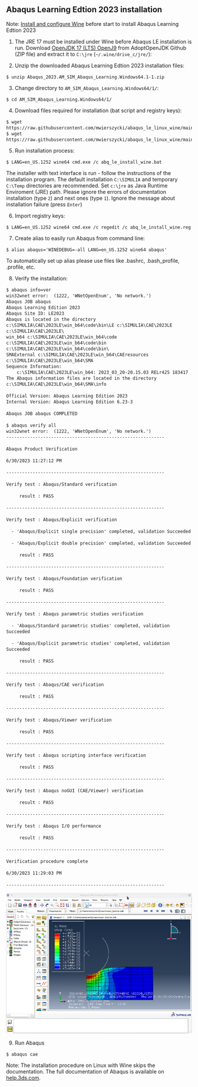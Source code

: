 ## Abaqus Learning Edtion 2023 installation

Note: [Install and configure Wine](https://github.com/mwierszycki/abaqus_se_linux_wine/blob/main) before start to install Abaqus Learning Edtion 2023

1. The JRE 17 must be installed under Wine before Abaqus LE installation is run. Download [OpenJDK 17 (LTS) OpenJ9](https://github.com/ibmruntimes/semeru17-binaries/releases/download/jdk-17.0.7%2B7_openj9-0.38.0/ibm-semeru-open-jre_x64_windows_17.0.7_7_openj9-0.38.0.zip) from AdoptOpenJDK Github (ZIP file) and extract it to `C:\jre` (`~/.wine/drive_c/jre/`):

2. Unzip the downloaded Abaqus Learning Edtion 2023 installation files:
```
$ unzip Abaqus_2023.AM_SIM_Abaqus_Learning.Windows64.1-1.zip
```
3. Change directory to `AM_SIM_Abaqus_Learning.Windows64/1/`:
```
$ cd AM_SIM_Abaqus_Learning.Windows64/1/
```
4. Download files required for installation (bat script and registry keys):
```
$ wget https://raw.githubusercontent.com/mwierszycki/abaqus_le_linux_wine/main/2023/abq_le_install_wine.bat
$ wget https://raw.githubusercontent.com/mwierszycki/abaqus_le_linux_wine/main/2023/abq_le_install_wine.reg
```
5. Run installation process:
```
$ LANG=en_US.1252 wine64 cmd.exe /c abq_le_install_wine.bat
```
The installer with text interface is run - follow the instructions of the installation program. The default installation `C:\SIMULIA` and temporary `C:\Temp` directories are recommended. Set `c:\jre` as Java Runtime Enviroment (JRE) path. Please ignore the errors of documentation installation (type `2`) and next ones (type `1`). Ignore the message about installation failure (press `Enter`)

6. Import registry keys:
```
$ LANG=en_US.1252 wine64 cmd.exe /c regedit /c abq_le_install_wine.reg
```
7. Create alias to easily run Abaqus from command line:
```
$ alias abaqus='WINEDEBUG=-all LANG=en_US.1252 wine64 abaqus'
```
To automatically set up alias please use files like .bashrc, .bash_profile, .profile, etc.

8. Verify the installation:
```
$ abaqus info=ver
win32wnet error:  (1222, 'WNetOpenEnum', 'No network.')
Abaqus JOB abaqus
Abaqus Learning Edition 2023
Abaqus Site ID: LE2023
Abaqus is located in the directory c:\SIMULIA\CAE\2023LE\win_b64\code\bin\LE c:\SIMULIA\CAE\2023LE c:\SIMULIA\CAE\2023LE\
win_b64 c:\SIMULIA\CAE\2023LE\win_b64\code c:\SIMULIA\CAE\2023LE\win_b64\code\bin c:\SIMULIA\CAE\2023LE\win_b64\code\bin\
SMAExternal c:\SIMULIA\CAE\2023LE\win_b64\CAEresources c:\SIMULIA\CAE\2023LE\win_b64\SMA
Sequence Information:
    c:\SIMULIA\CAE\2023LE\win_b64: 2023_03_20-20.15.03 RELr425 183417
The Abaqus information files are located in the directory c:\SIMULIA\CAE\2023LE\win_b64\SMA\info

Official Version: Abaqus Learning Edition 2023
Internal Version: Abaqus Learning Edition 6.23-3

Abaqus JOB abaqus COMPLETED

$ abaqus verify all
win32wnet error:  (1222, 'WNetOpenEnum', 'No network.')
------------------------------------------------------------

Abaqus Product Verification

6/30/2023 11:27:12 PM

------------------------------------------------------------

Verify test : Abaqus/Standard verification

     result : PASS

------------------------------------------------------------

Verify test : Abaqus/Explicit verification

  - 'Abaqus/Explicit single precision' completed, validation Succeeded

  - 'Abaqus/Explicit double precision' completed, validation Succeeded

     result : PASS

------------------------------------------------------------

Verify test : Abaqus/Foundation verification

     result : PASS

------------------------------------------------------------

Verify test : Abaqus parametric studies verification

  - 'Abaqus/Standard parametric studies' completed, validation Succeeded

  - 'Abaqus/Explicit parametric studies' completed, validation Succeeded

     result : PASS

------------------------------------------------------------

Verify test : Abaqus/CAE verification

     result : PASS

------------------------------------------------------------

Verify test : Abaqus/Viewer verification

     result : PASS

------------------------------------------------------------

Verify test : Abaqus scripting interface verification

     result : PASS

------------------------------------------------------------

Verify test : Abaqus noGUI (CAE/Viewer) verification

     result : PASS

------------------------------------------------------------

Verify test : Abaqus I/O performance

     result : PASS

------------------------------------------------------------

Verification procedure complete

6/30/2023 11:29:03 PM

------------------------------------------------------------
```
![](./abq_2023le-cae_verification.png)

9. Run Abaqus
```
$ abaqus cae
```
Note: The installation procedure on Linux with Wine skips the documentation. The full documentation of Abaqus is available on [help.3ds.com](https://help.3ds.com/2023/English/DSSIMULIA_Established/SIMULIA_Established_FrontmatterMap/sim-t-SIMULIA_EstablishedDocSearchOnline.htm?contextscope=all).
